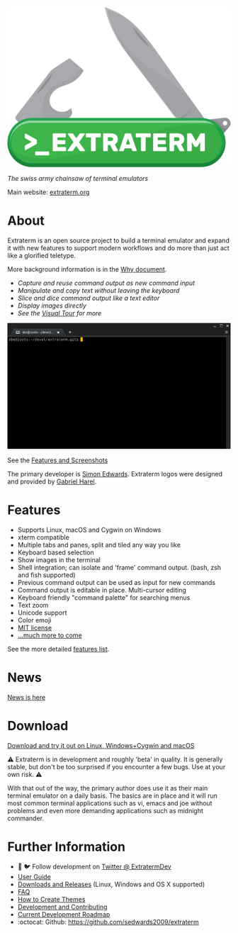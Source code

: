 ![Extraterm logo](docs/extraterm_main_logo_512x367.png)

*The swiss army chainsaw of terminal emulators*

Main website: [extraterm.org](extraterm.org)

# About

Extraterm is an open source project to build a terminal emulator and expand it with new features to support modern workflows and do more than just act like a glorified teletype.

More background information is in the [Why document](docs/why.md).

* *Capture and reuse command output as new command input*
* *Manipulate and copy text without leaving the keyboard*
* *Slice and dice command output like a text editor*
* *Display images directly*
* *See the [Visual Tour](docs/tour.md) for more*

![Directly edit and execute command output](docs/edit_direct.gif)

See the [Features and Screenshots](docs/features.md)

The primary developer is [Simon Edwards](mailto:simon@simonzone.com). Extraterm logos were designed and provided by [Gabriel Harel](https://github.com/g-harel).

# Features

* Supports Linux, macOS and Cygwin on Windows
* xterm compatible
* Multiple tabs and panes, split and tiled any way you like
* Keyboard based selection
* Show images in the terminal
* Shell integration; can isolate and 'frame' command output. (bash, zsh and fish supported)
* Previous command output can be used as input for new commands
* Command output is editable in place. Multi-cursor editing
* Keyboard friendly "command palette" for searching menus
* Text zoom
* Unicode support
* Color emoji
* [MIT license](LICENSE.txt)
* [...much more to come](https://github.com/sedwards2009/extraterm/issues/30)

See the more detailed [features list](docs/features.md).

# News

[News is here](http://sedwards2009.github.io/extraterm/news.html)

# Download

[Download and try it out on Linux, Windows+Cygwin and macOS](https://github.com/sedwards2009/extraterm/releases)

:warning: Extraterm is in development and roughly 'beta' in quality. It is generally stable, but don't be too surprised if you encounter a few bugs. Use at your own risk. :warning:

With that out of the way, the primary author does use it as their main terminal emulator on a daily basis. The basics are in place and it will run most common terminal applications such as vi, emacs and joe without problems and even more demanding applications such as midnight commander.

# Further Information

* :loudspeaker: :bird: Follow development on [Twitter @ ExtratermDev](https://twitter.com/ExtratermDev)
* [User Guide](docs/guide.md)
* [Downloads and Releases](https://github.com/sedwards2009/extraterm/releases) (Linux, Windows and OS X supported)
* [FAQ](docs/faq.md)
* [How to Create Themes](docs/theming.md)
* [Development and Contributing](docs/development.md)
* [Current Development Roadmap](https://github.com/sedwards2009/extraterm/issues/30)
* :octocat: Github: https://github.com/sedwards2009/extraterm
